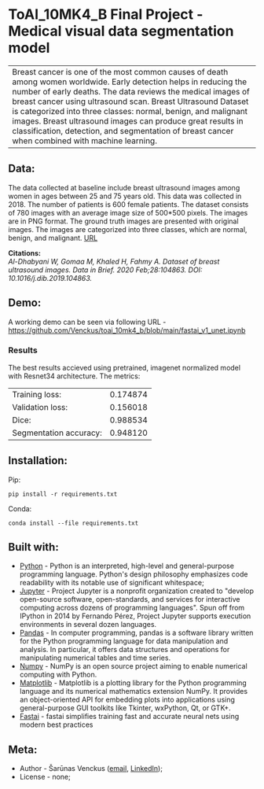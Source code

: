 # ToAI_10MK4_B Final Project - Medical visual data segmentation model

<table>
  <tr>
    <td>
      Breast cancer is one of the most common causes of death among women worldwide. Early detection helps in reducing the number of early deaths. The data reviews the medical images of breast cancer using ultrasound scan. Breast Ultrasound Dataset is categorized into three classes: normal, benign, and malignant images. Breast ultrasound images can produce great results in classification, detection, and segmentation of breast cancer when combined with machine learning.  
    </td>
  </tr>
</table>

## Data:
The data collected at baseline include breast ultrasound images among women in ages between 25 and 75 years old. This data was collected in 2018. The number of patients is 600 female patients. The dataset consists of 780 images with an average image size of 500*500 pixels. The images are in PNG format. The ground truth images are presented with original images. The images are categorized into three classes, which are normal, benign, and malignant.
[URL](https://www.kaggle.com/aryashah2k/breast-ultrasound-images-dataset)  

**Citations:**  
_Al-Dhabyani W, Gomaa M, Khaled H, Fahmy A. Dataset of breast ultrasound images. Data in Brief. 2020 Feb;28:104863. DOI: 10.1016/j.dib.2019.104863._
	
	
## Demo:
A working demo can be seen via following URL - https://github.com/Venckus/toai_10mk4_b/blob/main/fastai_v1_unet.ipynb

### Results
The best results accieved using pretrained, imagenet normalized model with Resnet34 architecture. The metrics:
<table>
  <tr>
    <td>Training loss:</td>
    <td>0.174874</td>
  </tr>
  <tr>
    <td>Validation loss:</td>
    <td>0.156018</td>
  </tr>
  <tr>
    <td>Dice:</td>
    <td>0.988534</td>
  </tr>
  <tr>
    <td>Segmentation accuracy:</td>
    <td>0.948120</td>
  </tr>
</table>

## Installation:
Pip:
```
pip install -r requirements.txt
```
Conda:
```
conda install --file requirements.txt
```

## Built with:
- [Python](https://www.python.org) - Python is an interpreted, high-level and general-purpose programming language. Python's design philosophy emphasizes code readability with its notable use of significant whitespace;
- [Jupyter](https://jupyter.org) - Project Jupyter is a nonprofit organization created to "develop open-source software, open-standards, and services for interactive computing across dozens of programming languages". Spun off from IPython in 2014 by Fernando Pérez, Project Jupyter supports execution environments in several dozen languages.
- [Pandas](https://pandas.pydata.org) - In computer programming, pandas is a software library written for the Python programming language for data manipulation and analysis. In particular, it offers data structures and operations for manipulating numerical tables and time series.
- [Numpy](https://numpy.org/) - NumPy is an open source project aiming to enable numerical computing with Python. 
- [Matplotlib](https://matplotlib.org) - Matplotlib is a plotting library for the Python programming language and its numerical mathematics extension NumPy. It provides an object-oriented API for embedding plots into applications using general-purpose GUI toolkits like Tkinter, wxPython, Qt, or GTK+.
- [Fastai](https://github.com/fastai/fastai) - fastai simplifies training fast and accurate neural nets using modern best practices

## Meta:
- Author - Šarūnas Venckus ([email](mailto:), [LinkedIn](linkedin.com/in/sarunas-venckus-67831884));
- License - none;
